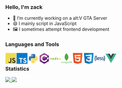 ### Hello, I'm zack

- 🔭 I’m currently working on a alt:V GTA Server
- 😄 I mainly script in JavaScript
- 🖼️ I sometimes attempt frontend development

### Languages and Tools
<img align="left" alt="JavaScript" width="35px" src="https://github.com/devicons/devicon/blob/master/icons/javascript/javascript-original.svg" />
<img align="left" alt="TypeScript" width="35px" src="https://github.com/devicons/devicon/blob/master/icons/typescript/typescript-original.svg" />
<img align="left" alt="HTML5" width="35px" src="https://github.com/devicons/devicon/blob/master/icons/python/python-original.svg" />
<img align="left" alt="HTML5" width="35px" src="https://github.com/devicons/devicon/blob/master/icons/csharp/csharp-original.svg" />
<img align="left" alt="Node.js" width="35px" src="https://github.com/devicons/devicon/blob/master/icons/nodejs/nodejs-plain-wordmark.svg" />
<img align="left" alt="MongoDB" width="35px" src="https://github.com/devicons/devicon/blob/master/icons/mongodb/mongodb-plain-wordmark.svg" />
<img align="left" alt="HTML5" width="35px" src="https://github.com/devicons/devicon/blob/master/icons/html5/html5-original.svg" />
<img align="left" alt="CSS3" width="35px" src="https://github.com/devicons/devicon/blob/master/icons/css3/css3-original.svg" />
<img align="left" alt="Less" width="35px" src="https://github.com/devicons/devicon/blob/master/icons/less/less-plain-wordmark.svg" />
<img align="left" alt="Vue" width="35px" src="https://github.com/devicons/devicon/blob/master/icons/vuejs/vuejs-original.svg" />

<br />

### Statistics
<a href="https://github.com/ZackaryH8">
  <img height="150em" src="https://github-readme-stats-eight-theta.vercel.app/api?username=ZackaryH8&show_icons=true&theme=vue-dark&include_all_commits=true&count_private=true" />
  <img height="150em" src="https://github-readme-stats-eight-theta.vercel.app/api/top-langs/?username=ZackaryH8&layout=compact&theme=vue-dark&hide=html" />
</a>
